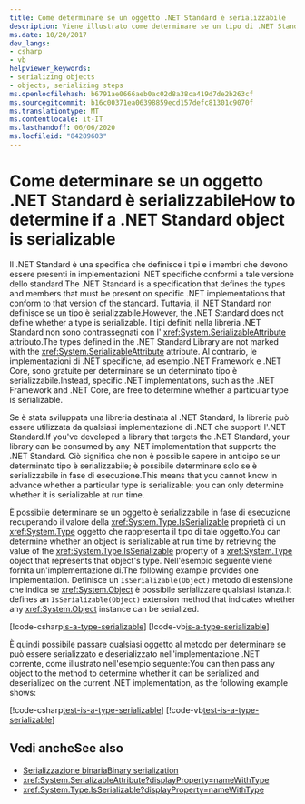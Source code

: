 ```yaml
---
title: Come determinare se un oggetto .NET Standard è serializzabile
description: Viene illustrato come determinare se un tipo di .NET Standard può essere serializzato in fase di esecuzione.
ms.date: 10/20/2017
dev_langs:
- csharp
- vb
helpviewer_keywords:
- serializing objects
- objects, serializing steps
ms.openlocfilehash: b6791ae0666aeb0ac02d8a38ca419d7de2b263cf
ms.sourcegitcommit: b16c00371ea06398859ecd157defc81301c9070f
ms.translationtype: MT
ms.contentlocale: it-IT
ms.lasthandoff: 06/06/2020
ms.locfileid: "84289603"
---
```

# <a name="how-to-determine-if-a-net-standard-object-is-serializable"></a><span data-ttu-id="8e6bd-103">Come determinare se un oggetto .NET Standard è serializzabile</span><span class="sxs-lookup"><span data-stu-id="8e6bd-103">How to determine if a .NET Standard object is serializable</span></span>

<span data-ttu-id="8e6bd-104">Il .NET Standard è una specifica che definisce i tipi e i membri che devono essere presenti in implementazioni .NET specifiche conformi a tale versione dello standard.</span><span class="sxs-lookup"><span data-stu-id="8e6bd-104">The .NET Standard is a specification that defines the types and members that must be present on specific .NET implementations that conform to that version of the standard.</span></span> <span data-ttu-id="8e6bd-105">Tuttavia, il .NET Standard non definisce se un tipo è serializzabile.</span><span class="sxs-lookup"><span data-stu-id="8e6bd-105">However, the .NET Standard does not define whether a type is serializable.</span></span> <span data-ttu-id="8e6bd-106">I tipi definiti nella libreria .NET Standard non sono contrassegnati con l' <xref:System.SerializableAttribute> attributo.</span><span class="sxs-lookup"><span data-stu-id="8e6bd-106">The types defined in the .NET Standard Library are not marked with the <xref:System.SerializableAttribute> attribute.</span></span> <span data-ttu-id="8e6bd-107">Al contrario, le implementazioni di .NET specifiche, ad esempio .NET Framework e .NET Core, sono gratuite per determinare se un determinato tipo è serializzabile.</span><span class="sxs-lookup"><span data-stu-id="8e6bd-107">Instead, specific .NET implementations, such as the .NET Framework and .NET Core, are free to determine whether a particular type is serializable.</span></span>

<span data-ttu-id="8e6bd-108">Se è stata sviluppata una libreria destinata al .NET Standard, la libreria può essere utilizzata da qualsiasi implementazione di .NET che supporti l'.NET Standard.</span><span class="sxs-lookup"><span data-stu-id="8e6bd-108">If you've developed a library that targets the .NET Standard, your library can be consumed by any .NET implementation that supports the .NET Standard.</span></span> <span data-ttu-id="8e6bd-109">Ciò significa che non è possibile sapere in anticipo se un determinato tipo è serializzabile; è possibile determinare solo se è serializzabile in fase di esecuzione.</span><span class="sxs-lookup"><span data-stu-id="8e6bd-109">This means that you cannot know in advance whether a particular type is serializable; you can only determine whether it is serializable at run time.</span></span>

<span data-ttu-id="8e6bd-110">È possibile determinare se un oggetto è serializzabile in fase di esecuzione recuperando il valore della <xref:System.Type.IsSerializable> proprietà di un <xref:System.Type> oggetto che rappresenta il tipo di tale oggetto.</span><span class="sxs-lookup"><span data-stu-id="8e6bd-110">You can determine whether an object is serializable at run time by retrieving the value of the <xref:System.Type.IsSerializable> property of a <xref:System.Type> object that represents that object's type.</span></span> <span data-ttu-id="8e6bd-111">Nell'esempio seguente viene fornita un'implementazione di.</span><span class="sxs-lookup"><span data-stu-id="8e6bd-111">The following example provides one implementation.</span></span> <span data-ttu-id="8e6bd-112">Definisce un `IsSerializable(Object)` metodo di estensione che indica se <xref:System.Object> è possibile serializzare qualsiasi istanza.</span><span class="sxs-lookup"><span data-stu-id="8e6bd-112">It defines an `IsSerializable(Object)` extension method that indicates whether any <xref:System.Object> instance can be serialized.</span></span>

[!code-csharp[is-a-type-serializable](~/samples/snippets/standard/serialization/is-serializable/csharp/program.cs#2)]
[!code-vb[is-a-type-serializable](~/samples/snippets/standard/serialization/is-serializable/vb/library.vb#2)]

<span data-ttu-id="8e6bd-113">È quindi possibile passare qualsiasi oggetto al metodo per determinare se può essere serializzato e deserializzato nell'implementazione .NET corrente, come illustrato nell'esempio seguente:</span><span class="sxs-lookup"><span data-stu-id="8e6bd-113">You can then pass any object to the method to determine whether it can be serialized and deserialized on the current .NET implementation, as the following example shows:</span></span>

[!code-csharp[test-is-a-type-serializable](~/samples/snippets/standard/serialization/is-serializable/csharp/program.cs#1)]
[!code-vb[test-is-a-type-serializable](~/samples/snippets/standard/serialization/is-serializable/vb/program.vb#1)]

## <a name="see-also"></a><span data-ttu-id="8e6bd-114">Vedi anche</span><span class="sxs-lookup"><span data-stu-id="8e6bd-114">See also</span></span>

- [<span data-ttu-id="8e6bd-115">Serializzazione binaria</span><span class="sxs-lookup"><span data-stu-id="8e6bd-115">Binary serialization</span></span>](binary-serialization.md)
- <xref:System.SerializableAttribute?displayProperty=nameWithType>
- <xref:System.Type.IsSerializable?displayProperty=nameWithType>
